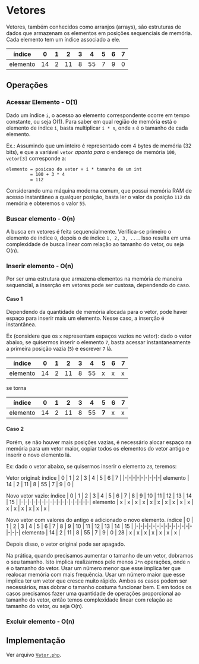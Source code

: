 # Vetores
Vetores, também conhecidos como arranjos (arrays), são estruturas de dados que armazenam os elementos em posições sequenciais de memória.
Cada elemento tem um índice associado a ele.

índice   | 0 | 1 | 2 | 3 | 4 | 5 | 6 | 7 |
|-|-|-|-|-|-|-|-|-|
elemento | 14 | 2 | 11 | 8 | 55 | 7 | 9 | 0 |

## Operações
### Acessar Elemento - O(1)
Dado um índice `i`, o acesso ao elemento correspondente ocorre em tempo constante, ou seja O(1).
Para saber em qual região de memória está o elemento de índice `i`, basta multiplicar `i * s`, onde `s` é o tamanho de cada elemento.

Ex.: Assumindo que um inteiro é representado com 4 bytes de memória (32 bits), e que a variável `vetor` _aponta para_ o endereço de memória `100`, `vetor[3]` corresponde a:

```
elemento = posicao do vetor + i * tamanho de um int
         = 100 + 3 * 4
         = 112
```

Considerando uma máquina moderna comum, que possui memória RAM de acesso instantâneo a qualquer posição, basta ler o valor da posição `112` da memória e obteremos o valor `55`.

### Buscar elemento - O(n)
A busca em vetores é feita sequencialmente.
Verifica-se primeiro o elemento de índice `0`, depois o de índice `1, 2, 3, ...`.
Isso resulta em uma complexidade de busca linear com relação ao tamanho do vetor, ou seja O(n).

### Inserir elemento - O(n)
Por ser uma estrutura que armazena elementos na memória de maneira sequencial, a inserção em vetores pode ser custosa, dependendo do caso.

#### Caso 1
Dependendo da quantidade de memória alocada para o vetor, pode haver espaço para inserir mais um elemento.
Nesse caso, a inserção é instantânea.

Ex (considere que os `x` representam espaços vazios no vetor): dado o vetor abaixo, se quisermos inserir o elemento `7`, basta acessar instantaneamente a primeira posição vazia (`5`) e escrever `7` lá.

índice   | 0 | 1 | 2 | 3 | 4 | 5 | 6 | 7 |
|-|-|-|-|-|-|-|-|-|
elemento | 14 | 2 | 11 | 8 | 55 | x | x | x |

se torna

índice   | 0 | 1 | 2 | 3 | 4 | 5 | 6 | 7 |
|-|-|-|-|-|-|-|-|-|
elemento | 14 | 2 | 11 | 8 | 55 | **7** | x | x |

#### Caso 2
Porém, se não houver mais posições vazias, é necessário alocar espaço na memória para um vetor maior, copiar todos os elementos do vetor antigo e inserir o novo elemento lá.

Ex: dado o vetor abaixo, se quisermos inserir o elemento `28`, teremos:

Vetor original:
índice   | 0 | 1 | 2 | 3 | 4 | 5 | 6 | 7 |
|-|-|-|-|-|-|-|-|-|
elemento | 14 | 2 | 11 | 8 | 55 | 7 | 9 | 0 |


Novo vetor vazio:
índice   | 0 | 1 | 2 | 3 | 4 | 5 | 6 | 7 | 8 | 9 | 10 | 11 | 12 | 13 | 14 | 15 |
|-|-|-|-|-|-|-|-|-|-|-|-|-|-|-|-|-|
elemento | x | x | x | x | x | x | x | x | x | x | x | x | x | x | x | x |

Novo vetor com valores do antigo e adicionado o novo elemento.
índice   | 0  | 1 | 2  | 3 | 4  | 5 | 6 | 7 | 8  | 9 | 10 | 11 | 12 | 13 | 14 | 15 |
|-|-|-|-|-|-|-|-|-|-|-|-|-|-|-|-|-|
elemento | 14 | 2 | 11 | 8 | 55 | 7 | 9 | 0 | 28 | x  | x | x  | x  | x  | x  | x  |

Depois disso, o vetor original pode ser apagado.

Na prática, quando precisamos aumentar o tamanho de um vetor, dobramos o seu tamanho.
Isto implica realizarmos pelo menos `2*n` operações, onde `n` é o tamanho do vetor.
Usar um número menor que esse implica ter que realocar memória com mais frequência.
Usar um número maior que esse implica ter um vetor que cresce muito rápido.
Ambos os casos podem ser necessários, mas dobrar o tamanho costuma funcionar bem.
E em todos os casos precisamos fazer uma quantidade de operações proporcional ao tamanho do vetor, então temos complexidade linear com relação ao tamanho do vetor, ou seja O(n).
 

### Excluir elemento - O(n)


## Implementação
Ver arquivo [`Vetor.php`](Vetor.php).
